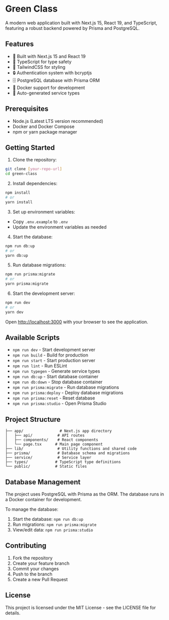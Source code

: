 # Green Class

A modern web application built with Next.js 15, React 19, and TypeScript, featuring a robust backend powered by Prisma and PostgreSQL.

## Features

- 🚀 Built with Next.js 15 and React 19
- 💪 TypeScript for type safety
- 🎨 TailwindCSS for styling
- 🔒 Authentication system with bcryptjs
- 🗄️ PostgreSQL database with Prisma ORM
- 🐳 Docker support for development
- 🔄 Auto-generated service types

## Prerequisites

- Node.js (Latest LTS version recommended)
- Docker and Docker Compose
- npm or yarn package manager

## Getting Started

1. Clone the repository:
```bash
git clone [your-repo-url]
cd green-class
```

2. Install dependencies:
```bash
npm install
# or
yarn install
```

3. Set up environment variables:
- Copy `.env.example` to `.env`
- Update the environment variables as needed

4. Start the database:
```bash
npm run db:up
# or
yarn db:up
```

5. Run database migrations:
```bash
npm run prisma:migrate
# or
yarn prisma:migrate
```

6. Start the development server:
```bash
npm run dev
# or
yarn dev
```

Open [http://localhost:3000](http://localhost:3000) with your browser to see the application.

## Available Scripts

- `npm run dev` - Start development server
- `npm run build` - Build for production
- `npm run start` - Start production server
- `npm run lint` - Run ESLint
- `npm run typegen` - Generate service types
- `npm run db:up` - Start database container
- `npm run db:down` - Stop database container
- `npm run prisma:migrate` - Run database migrations
- `npm run prisma:deploy` - Deploy database migrations
- `npm run prisma:reset` - Reset database
- `npm run prisma:studio` - Open Prisma Studio

## Project Structure

```
├── app/                # Next.js app directory
│   ├── api/           # API routes
│   ├── components/    # React components
│   └── page.tsx      # Main page component
├── lib/               # Utility functions and shared code
├── prisma/            # Database schema and migrations
├── service/           # Service layer
├── types/            # TypeScript type definitions
└── public/           # Static files
```

## Database Management

The project uses PostgreSQL with Prisma as the ORM. The database runs in a Docker container for development.

To manage the database:
1. Start the database: `npm run db:up`
2. Run migrations: `npm run prisma:migrate`
3. View/edit data: `npm run prisma:studio`

## Contributing

1. Fork the repository
2. Create your feature branch
3. Commit your changes
4. Push to the branch
5. Create a new Pull Request

## License

This project is licensed under the MIT License - see the LICENSE file for details.
